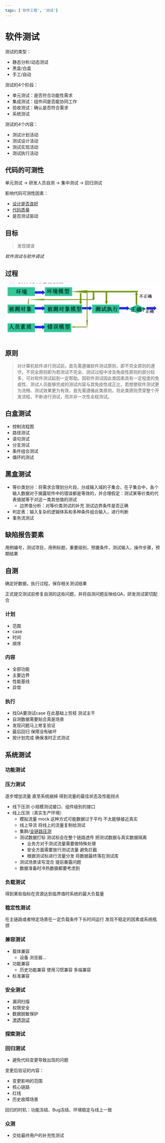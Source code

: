 ```yaml
---
tags: ['软件工程', '测试']
---
```

# 软件测试

测试的类型：

- 静态分析/动态测试
- 黑盒/白盒
- 手工/自动

测试的4个阶段：

- 单元测试：是否符合功能性需求
- 集成测试：组件间是否能协同工作
- 验收测试：确认是否符合需求
- 系统测试

测试的4个内容：

- 测试计划活动
- 测试设计活动
- 测试实现活动
- 测试执行活动

## 代码的可测性

单元测试 -> 研发人员自测 -> 集中测试 -> 回归测试

影响代码可测性因素：

- [设计是否良好](/软件工程/软件设计/设计原则.md)
- [代码质量](/软件工程/软件设计/代码质量/代码质量.md)
- 是否测试驱动

## 目标

> 发现错误

*软件测试与软件调试*

## 过程

![批注 2019-07-26 084959](/assets/批注%202019-07-26%20084959.png)

## 原则

>对计算机软件进行测试前，首先需遵循软件测试原则，即不完全原则的遵守。不完全原则即为若测试不完全、测试过程中涉及免疫性原则的部分较多，可对软件测试起到一定帮助。因软件测试因此类因素具有一定程度的免疫性，测试人员能够完成的测试内容与其免疫性成正比，若想使软件测试更为流畅、测试效果更为有效，首先需遵循此类原则，将此类原则贯穿整个开发流程，不断进行测试，而并非一次性全程测试。

## 白盒测试

- 控制流程图
- 路径测试
- 语句测试
- 分支测试
- 条件组合测试
- 循环的测试

## 黑盒测试

- 等价类划分：将需求合理划分片段，分成输入域的子集合，在子集合中，各个输入数据对于揭露软件中的错误都是等效的，并合理假定：测试某等价类的代表值就等于对这一类其他值的测试
  - 边界值分析：对等价类测试的补充 测试边界条件是否正确
- 判定表：输入复杂的逻辑体系和多种条件组合输入，进行判断
- 事务流测试

## 缺陷报告要素

用例编号，测试项目，用例标题，重要级别，预置条件，测试输入，操作步骤，预期结果

## 自测

确定好数据，执行过程，保存相关测试结果

正式提交测试前修复自测的这些问题，并将自测问题反映给QA，研发测试密切配合

### 计划

- 范围
- case
- 时间
- 顺序

### 内容

- 全部功能
- 主要边界
- 性能基线
- 异常

### 执行

- 找QA要测试case 在此基础上剪枝 测试主干
- 自测数据需要贴合真是场景
- 发现问题马上修复验证
- 最后回归 保障没有破坏
- 按计划完成 确保准时正式测试

## 系统测试

### 功能测试



### 压力测试

逐步增加流量 直至系统崩掉 得到流量的最佳状态及性能拐点

- 线下压测 小规模测试接口、组件级别的接口
- 线上压测（真实生产环境）
  - 模拟流量 mock 这种方式可能数据过于平均 不太能够接近真实
  - 线上导流 将线上的流量复制给测试
  - 集群/[全链路压测](/软件工程/软件设计/代码质量/软件测试/全链路压测.md)
  - 测试数据打标 测试标会在整个链路透传 把测试数据与真实数据隔离
    - 业务方对于测试流量需要做特殊处理
    - 安全方面需要放行测试流量 避免拦截
    - 根据测试标进行流量分发 将数据最终落在测试库
  - 测试场景读写混合 提前暴露问题
  - 数据准备时冷热数据都要考虑到

### 负载测试

得到某些指标在资源达到临界值时系统的最大负载量

### 稳定性测试

在主链路或者特定场景在一定负载条件下长时间运行 发现不稳定的因素或系统瓶颈

### 兼容测试

- 载体兼容
  - 设备 浏览器...
- 功能兼容
  - 历史功能兼容 使用习惯兼容 多端兼容
- 标准兼容

### 安全测试

- 漏洞扫描
- 权限安全
- 数据脱敏保护
- [渗透测试](/网络安全/KALI渗透测试.md)

### 探索测试

### 回归测试

- 避免代码变更导致出现的问题

变更后验证的内容：

- 变更影响的范围
- 核心链路
- 红线
- 历史故障场景

回归的时机：功能冻结、Bug冻结、环境稳定与线上一致

### 众测

- 交给最终用户的补充性测试